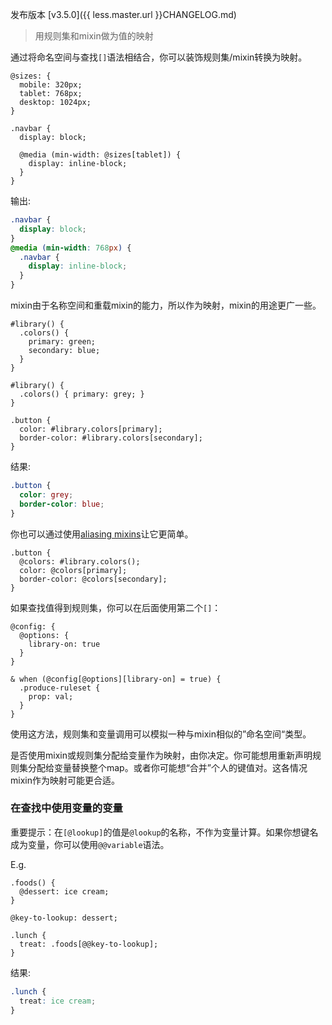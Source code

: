 发布版本 [v3.5.0]({{ less.master.url }}CHANGELOG.md)

> 用规则集和mixin做为值的映射

通过将命名空间与查找`[]`语法相结合，你可以装饰规则集/mixin转换为映射。

```less
@sizes: {
  mobile: 320px;
  tablet: 768px;
  desktop: 1024px;
}

.navbar {
  display: block;

  @media (min-width: @sizes[tablet]) {
    display: inline-block;
  }
}
```
输出:
```css
.navbar {
  display: block;
}
@media (min-width: 768px) {
  .navbar {
    display: inline-block;
  }
}
```

mixin由于名称空间和重载mixin的能力，所以作为映射，mixin的用途更广一些。

```less
#library() {
  .colors() {
    primary: green;
    secondary: blue;
  }
}

#library() {
  .colors() { primary: grey; }
}

.button {
  color: #library.colors[primary];
  border-color: #library.colors[secondary];
}
```
结果:
```css
.button {
  color: grey;
  border-color: blue;
}
```

你也可以通过使用[aliasing mixins](#mixins-feature-mixin-aliasing-feature)让它更简单。

```less
.button {
  @colors: #library.colors();
  color: @colors[primary];
  border-color: @colors[secondary];
}
```

如果查找值得到规则集，你可以在后面使用第二个`[]`：

```less
@config: {
  @options: {
    library-on: true
  }
}

& when (@config[@options][library-on] = true) {
  .produce-ruleset {
    prop: val;
  }
}
```

使用这方法，规则集和变量调用可以模拟一种与mixin相似的”命名空间“类型。

是否使用mixin或规则集分配给变量作为映射，由你决定。你可能想用重新声明规则集分配给变量替换整个map。或者你可能想“合并”个人的键值对。这各情况mixin作为映射可能更合适。


### 在查找中使用变量的变量

重要提示：在`[@lookup]`的值是`@lookup`的名称，不作为变量计算。如果你想键名成为变量，你可以使用`@@variable`语法。

E.g.
```less
.foods() {
  @dessert: ice cream;
}

@key-to-lookup: dessert;

.lunch {
  treat: .foods[@@key-to-lookup];
}
```
结果:
```css
.lunch {
  treat: ice cream;
}
```
